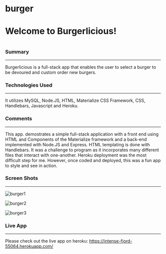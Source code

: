 # burger

<h1>Welcome to Burgerlicious!<h1>

### Summary
***
Burgerlicious is a full-stack app that enables the user to select a burger to be devoured and custom order new burgers.

### Technologies Used
***

 It utilizes MySQL, Node.JS, HTML, Materialize CSS Framework, CSS, Handlebars, Javascript and Heroku.

### Comments
***

This app. demostrates a simple full-stack application with a front end using HTML and Components of the Materialize framework and a back-end implemented with Node.JS and Express. HTML templating is done with Handlebars. It was a challenge to program as it incorporates many different files that interact with one-another. Heroku deployment was the most difficult step for me. However, once coded and deployed, this was a fun app to style and see in action.


### Screen Shots
***
![burger1](https://user-images.githubusercontent.com/27470842/36269352-d21e106c-122d-11e8-8e5b-2db8d5df0148.PNG)

![burger2](https://user-images.githubusercontent.com/27470842/36269566-49b417c0-122e-11e8-8165-36f4e47fbe5e.PNG)

![burger3](https://user-images.githubusercontent.com/27470842/36269601-5d457bee-122e-11e8-8858-488d89f1a39f.PNG)



### Live App
***
Please check out the live app on heroku:
https://intense-fjord-55064.herokuapp.com/